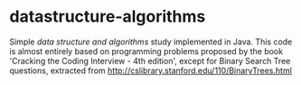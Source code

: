# datastructure-algorithms
Simple *data structure and algorithms* study implemented in Java.
This code is almost entirely based on programming problems proposed by the book 'Cracking the Coding Interview - 4th edition', except for 
Binary Search Tree questions, extracted from http://cslibrary.stanford.edu/110/BinaryTrees.html

